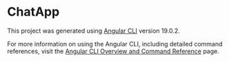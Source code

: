 # ChatApp

This project was generated using [Angular CLI](https://github.com/angular/angular-cli) version 19.0.2.

For more information on using the Angular CLI, including detailed command references, visit the [Angular CLI Overview and Command Reference](https://angular.dev/tools/cli) page.
